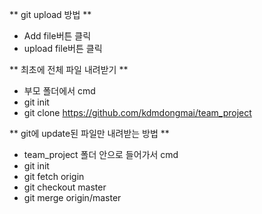** git upload 방법 **
* Add file버튼 클릭
* upload file버튼 클릭





** 최초에 전체 파일 내려받기 **
* 부모 폴더에서 cmd
* git init
* git clone https://github.com/kdmdongmai/team_project




** git에 update된 파일만 내려받는 방법 **
* team_project 폴더 안으로 들어가서 cmd
* git init
* git fetch origin
* git checkout master
* git merge origin/master



